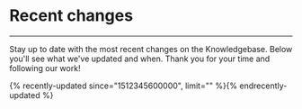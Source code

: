 # Recent changes   

---

Stay up to date with the most recent changes on the Knowledgebase. Below you'll see what we've updated and when. Thank you for your time and following our work!

{% recently-updated since="1512345600000", limit="" %}{% endrecently-updated %}   